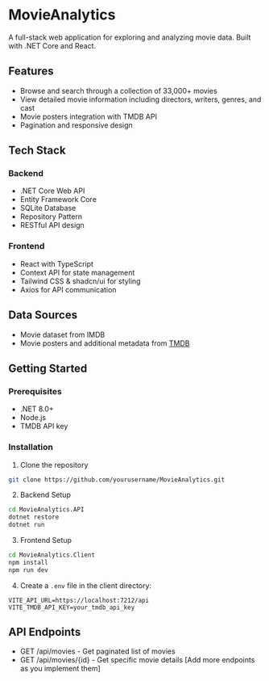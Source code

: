 

# MovieAnalytics 

A full-stack web application for exploring and analyzing movie data. Built with .NET Core and React.

## Features
- Browse and search through a collection of 33,000+ movies
- View detailed movie information including directors, writers, genres, and cast
- Movie posters integration with TMDB API
- Pagination and responsive design

## Tech Stack
### Backend
- .NET Core Web API
- Entity Framework Core
- SQLite Database
- Repository Pattern
- RESTful API design

### Frontend
- React with TypeScript
- Context API for state management
- Tailwind CSS & shadcn/ui for styling
- Axios for API communication

## Data Sources
- Movie dataset from IMDB
- Movie posters and additional metadata from [TMDB](https://www.themoviedb.org/)

## Getting Started

### Prerequisites
- .NET 8.0+
- Node.js
- TMDB API key

### Installation

1. Clone the repository
```bash
git clone https://github.com/yourusername/MovieAnalytics.git
```

2. Backend Setup
```bash
cd MovieAnalytics.API
dotnet restore
dotnet run
```

3. Frontend Setup
```bash
cd MovieAnalytics.Client
npm install
npm run dev
```

4. Create a `.env` file in the client directory:
```
VITE_API_URL=https://localhost:7212/api
VITE_TMDB_API_KEY=your_tmdb_api_key
```

## API Endpoints
- GET /api/movies - Get paginated list of movies
- GET /api/movies/{id} - Get specific movie details
[Add more endpoints as you implement them]



